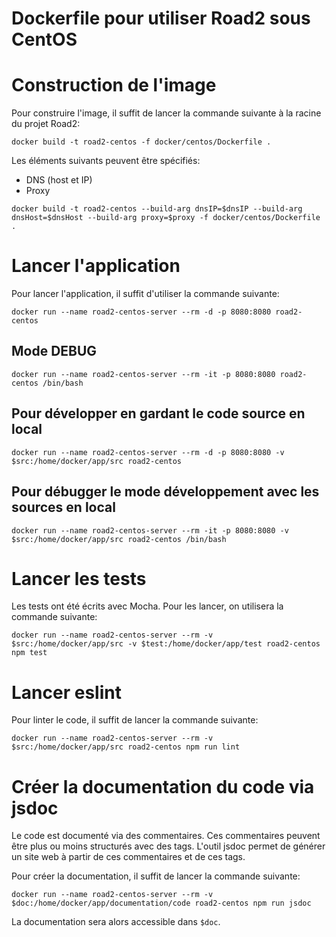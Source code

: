 # Dockerfile pour utiliser Road2 sous CentOS


# Construction de l'image

Pour construire l'image, il suffit de lancer la commande suivante à la racine du projet Road2:
```
docker build -t road2-centos -f docker/centos/Dockerfile .
```

Les éléments suivants peuvent être spécifiés:
- DNS (host et IP)
- Proxy

```
docker build -t road2-centos --build-arg dnsIP=$dnsIP --build-arg dnsHost=$dnsHost --build-arg proxy=$proxy -f docker/centos/Dockerfile .
```

# Lancer l'application

Pour lancer l'application, il suffit d'utiliser la commande suivante:
```
docker run --name road2-centos-server --rm -d -p 8080:8080 road2-centos
```

## Mode DEBUG
```
docker run --name road2-centos-server --rm -it -p 8080:8080 road2-centos /bin/bash
```

## Pour développer en gardant le code source en local
```
docker run --name road2-centos-server --rm -d -p 8080:8080 -v $src:/home/docker/app/src road2-centos
```

## Pour débugger le mode développement avec les sources en local
```
docker run --name road2-centos-server --rm -it -p 8080:8080 -v $src:/home/docker/app/src road2-centos /bin/bash
```
# Lancer les tests

Les tests ont été écrits avec Mocha. Pour les lancer, on utilisera la commande suivante:
```
docker run --name road2-centos-server --rm -v $src:/home/docker/app/src -v $test:/home/docker/app/test road2-centos npm test
```

# Lancer eslint

Pour linter le code, il suffit de lancer la commande suivante:
```
docker run --name road2-centos-server --rm -v $src:/home/docker/app/src road2-centos npm run lint
```

# Créer la documentation du code via jsdoc

Le code est documenté via des commentaires. Ces commentaires peuvent être plus ou moins structurés avec des tags. L'outil jsdoc permet de générer un site web à partir de ces commentaires et de ces tags.

Pour créer la documentation, il suffit de lancer la commande suivante:
```
docker run --name road2-centos-server --rm -v $doc:/home/docker/app/documentation/code road2-centos npm run jsdoc
```

La documentation sera alors accessible dans `$doc`.
